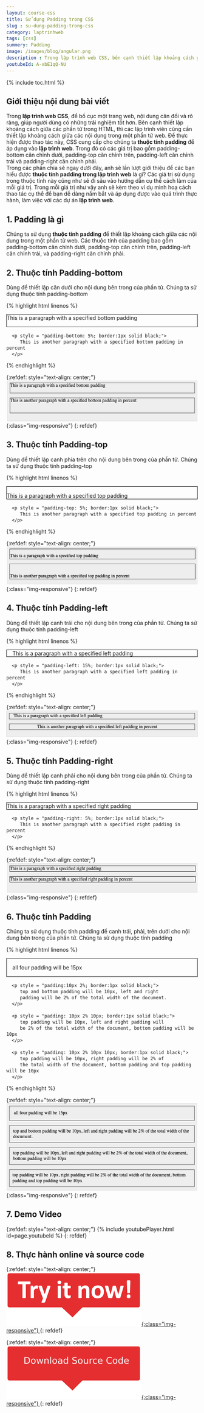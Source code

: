```yaml
---
layout: course-css
title: Sử dụng Padding trong CSS
slug : su-dung-padding-trong-css
category: laptrinhweb
tags: [css]
summery: Padding 
image: /images/blog/angular.png
description : Trong lập trình web CSS, bên cạnh thiết lập khoảng cách giữa các phần tử HTML, thì lập trình viên cũng cần thiết lập khoảng cách giữa các nội dung trong một phần tử web. Để thực hiện được, ta sẽ sử dụng thuộc tính padding để canh chỉnh gồm có các giá trị padding bottom canh chỉnh dưới, padding top canh chỉnh trên, padding left canh chỉnh trái và padding right canh chỉnh phải. Bài viết giới thiệu về thuộc tính padding trong lập trình web là gì? Các giá trị có trong thuộc tính này cũng như đi sâu vào hướng dẫn cụ thể cách làm của mỗi giá trị. Đồng thời kèm theo ví dụ minh hoạ cách thao tác cụ thể để bạn dễ dàng nắm bắt và áp dụng vào quá trình làm việc với các dự án lập trình web.
youtubeId: A-xbE1qQ-NU
---
```


{% include toc.html %}

## **Giới thiệu nội dung bài viết**

Trong <b>lập trình web CSS</b>, để bố cục một trang web, nội dung cân đối và rõ ràng, giúp người dùng có những trải nghiệm tốt hơn. Bên cạnh thiết lập khoảng cách giữa các phần tử trong HTML, thì các lập trình viên cũng cần thiết lập khoảng cách giữa các nội dung trong một phần tử web. Để thực hiện được thao tác này, CSS cung cấp cho chúng ta <b>thuộc tính padding</b> để áp dụng vào <b>lập trình web</b>. Trong đó có các giá trị bao gồm padding-bottom căn chỉnh dưới, padding-top căn chỉnh trên, padding-left căn chỉnh trái và padding-right căn chỉnh phải.
<br>
Trong các phần chia sẻ ngay dưới đây, anh sẽ lần lượt giới thiệu để các bạn hiểu được <b>thuộc tính padding trong lập trình web</b> là gì? Các giá trị sử dụng trong thuộc tính này cũng như sẽ đi sâu vào hướng dẫn cụ thể cách làm của mỗi giá trị. Trong mỗi giá trị như vậy anh sẽ kèm theo ví dụ minh hoạ cách thao tác cụ thể để bạn dễ dàng nắm bắt và áp dụng được vào quá trình thực hành, làm việc với các dự án <b>lập trình web</b>.


## **1. Padding là gì**

Chúng ta sử dụng <b>thuộc tính padding</b> để thiết lập khoảng cách giữa các nội dung trong một phần tử web. Các thuộc tính của padding bao gồm padding-bottom căn chỉnh  dưới, padding-top căn chỉnh trên, padding-left căn chỉnh trái, và padding-right căn chỉnh phải.


## **2. Thuộc tính Padding-bottom**

Dùng để thiết lập căn dưới cho nội dung bên trong của phần tử. Chúng ta sử dụng thuộc tính padding-bottom


{% highlight html linenos %}

<html>
   <head>
   </head>
   
   <body>
      <p style = "padding-bottom: 15px; border:1px solid black;">
         This is a paragraph with a specified bottom padding
      </p>
      
      <p style = "padding-bottom: 5%; border:1px solid black;">
         This is another paragraph with a specified bottom padding in percent
      </p>
   </body>
</html> 
{% endhighlight %}

{:refdef: style="text-align: center;"}
![padding1](/images/post/css/padding1.png){:class="img-responsive"}
{: refdef}


## **3. Thuộc tính Padding-top**

Dùng để thiết lập canh phía trên cho nội dung bên trong của phần tử. Chúng ta sử dụng thuộc tính padding-top


{% highlight html linenos %}

<html>
   <head>
   </head>
   
   <body>
      <p style = "padding-top: 15px; border:1px solid black;">
         This is a paragraph with a specified top padding
      </p>
      
      <p style = "padding-top: 5%; border:1px solid black;">
         This is another paragraph with a specified top padding in percent
      </p>
   </body>
</html>

{% endhighlight %}

{:refdef: style="text-align: center;"}
![padding2](/images/post/css/padding2.png){:class="img-responsive"}
{: refdef}

## **4. Thuộc tính Padding-left**

Dùng để thiết lập canh trái cho nội dung bên trong của phần tử. Chúng ta sử dụng thuộc tính padding-left


{% highlight html linenos %}

<html>
   <head>
   </head>
   
   <body>
      <p style = "padding-left: 15px; border:1px solid black;">
         This is a paragraph with a specified left padding
      </p>
      
      <p style = "padding-left: 15%; border:1px solid black;">
         This is another paragraph with a specified left padding in percent
      </p>
   </body>
</html>

{% endhighlight %}

{:refdef: style="text-align: center;"}
![padding3](/images/post/css/padding3.png){:class="img-responsive"}
{: refdef}

## **5. Thuộc tính Padding-right**

Dùng để thiết lập canh phải cho nội dung bên trong của phần tử. Chúng ta sử dụng thuộc tính padding-right


{% highlight html linenos %}

<html>
   <head>
   </head>
   
   <body>
      <p style = "padding-right: 15px; border:1px solid black;">
         This is a paragraph with a specified right padding
      </p>
      
      <p style = "padding-right: 5%; border:1px solid black;">
         This is another paragraph with a specified right padding in percent
      </p>
   </body>
</html> 

{% endhighlight %}

{:refdef: style="text-align: center;"}
![padding4](/images/post/css/padding4.png){:class="img-responsive"}
{: refdef}

## **6. Thuộc tính Padding**

Chúng ta sử dụng thuộc tính padding để canh trái, phải, trên dưới cho nội dung bên trong của phần tử. Chúng ta sử dụng thuộc tính padding


{% highlight html linenos %}

<html>
   <head>
   </head>
   
   <body>
      <p style = "padding: 15px; border:1px solid black;">
         all four padding will be 15px 
      </p> 
      
      <p style = "padding:10px 2%; border:1px solid black;"> 
         top and bottom padding will be 10px, left and right
         padding will be 2% of the total width of the document. 
      </p> 
      
      <p style = "padding: 10px 2% 10px; border:1px solid black;">
         top padding will be 10px, left and right padding will 
         be 2% of the total width of the document, bottom padding will be 10px
      </p> 
      
      <p style = "padding: 10px 2% 10px 10px; border:1px solid black;">
         top padding will be 10px, right padding will be 2% of
         the total width of the document, bottom padding and top padding will be 10px 
      </p>
   </body>
</html> 

{% endhighlight %}

{:refdef: style="text-align: center;"}
![padding5](/images/post/css/padding5.png){:class="img-responsive"}
{: refdef}

## **7. Demo Video**

{:refdef: style="text-align: center;"}
{% include youtubePlayer.html id=page.youtubeId %}
{: refdef}


## **8. Thực hành online và source code**

{:refdef: style="text-align: center;"}
<a href="https://levunguyen.com/hoc-lap-trinh-online-editor-js/" target="_blank"> ![Sourcecode ](/images/icon/tryit.png){:class="img-responsive"} </a>
{: refdef}

{:refdef: style="text-align: center;"}
<a href="https://github.com/levunguyen/CSS-Fundamental" target="_blank"> ![Sourcecode ](/images/icon/githubsource.png){:class="img-responsive"} </a>
{: refdef}
